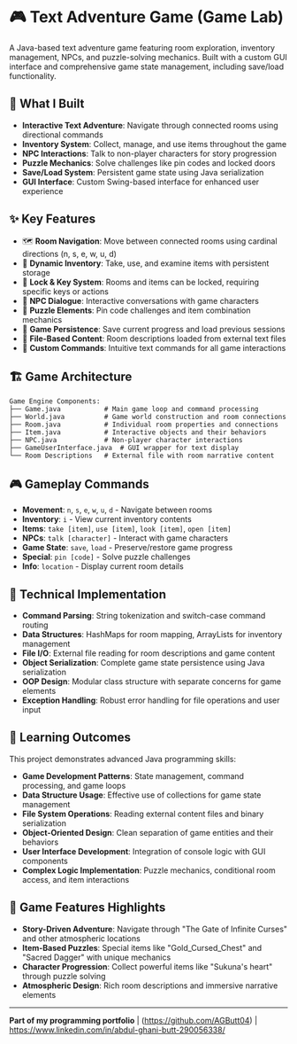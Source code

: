 # 🎮 Text Adventure Game (Game Lab)

A Java-based text adventure game featuring room exploration, inventory management, NPCs, and puzzle-solving mechanics. Built with a custom GUI interface and comprehensive game state management, including save/load functionality.

## 🎯 What I Built
- **Interactive Text Adventure**: Navigate through connected rooms using directional commands
- **Inventory System**: Collect, manage, and use items throughout the game
- **NPC Interactions**: Talk to non-player characters for story progression
- **Puzzle Mechanics**: Solve challenges like pin codes and locked doors
- **Save/Load System**: Persistent game state using Java serialization
- **GUI Interface**: Custom Swing-based interface for enhanced user experience

## ✨ Key Features
- 🗺️ **Room Navigation**: Move between connected rooms using cardinal directions (n, s, e, w, u, d)
- 🎒 **Dynamic Inventory**: Take, use, and examine items with persistent storage
- 🔐 **Lock & Key System**: Rooms and items can be locked, requiring specific keys or actions
- 💬 **NPC Dialogue**: Interactive conversations with game characters
- 🧩 **Puzzle Elements**: Pin code challenges and item combination mechanics
- 💾 **Game Persistence**: Save current progress and load previous sessions
- 📖 **File-Based Content**: Room descriptions loaded from external text files
- 🎨 **Custom Commands**: Intuitive text commands for all game interactions

## 🏗️ Game Architecture
```
Game Engine Components:
├── Game.java           # Main game loop and command processing
├── World.java          # Game world construction and room connections
├── Room.java           # Individual room properties and connections
├── Item.java           # Interactive objects and their behaviors
├── NPC.java            # Non-player character interactions
├── GameUserInterface.java  # GUI wrapper for text display
└── Room Descriptions   # External file with room narrative content
```

## 🎮 Gameplay Commands
- **Movement**: `n`, `s`, `e`, `w`, `u`, `d` - Navigate between rooms
- **Inventory**: `i` - View current inventory contents
- **Items**: `take [item]`, `use [item]`, `look [item]`, `open [item]`
- **NPCs**: `talk [character]` - Interact with game characters
- **Game State**: `save`, `load` - Preserve/restore game progress
- **Special**: `pin [code]` - Solve puzzle challenges
- **Info**: `location` - Display current room details

## 🔧 Technical Implementation
- **Command Parsing**: String tokenization and switch-case command routing
- **Data Structures**: HashMaps for room mapping, ArrayLists for inventory management
- **File I/O**: External file reading for room descriptions and game content
- **Object Serialization**: Complete game state persistence using Java serialization
- **OOP Design**: Modular class structure with separate concerns for game elements
- **Exception Handling**: Robust error handling for file operations and user input

## 📖 Learning Outcomes
This project demonstrates advanced Java programming skills:
- **Game Development Patterns**: State management, command processing, and game loops
- **Data Structure Usage**: Effective use of collections for game state management
- **File System Operations**: Reading external content files and binary serialization
- **Object-Oriented Design**: Clean separation of game entities and their behaviors
- **User Interface Development**: Integration of console logic with GUI components
- **Complex Logic Implementation**: Puzzle mechanics, conditional room access, and item interactions

## 🎲 Game Features Highlights
- **Story-Driven Adventure**: Navigate through "The Gate of Infinite Curses" and other atmospheric locations
- **Item-Based Puzzles**: Special items like "Gold_Cursed_Chest" and "Sacred Dagger" with unique mechanics
- **Character Progression**: Collect powerful items like "Sukuna's heart" through puzzle solving
- **Atmospheric Design**: Rich room descriptions and immersive narrative elements

---
**Part of my programming portfolio** | (https://github.com/AGButt04) | https://www.linkedin.com/in/abdul-ghani-butt-290056338/
